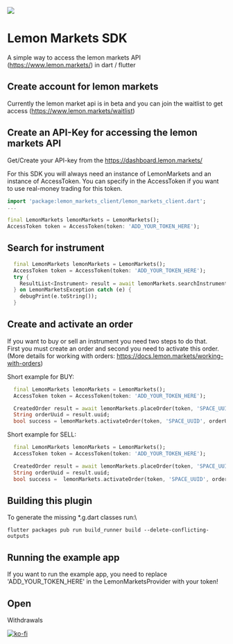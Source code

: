 ![](https://www.lemon.markets/images/logo.svg?auto=format&fit=max)

# Lemon Markets SDK
A simple way to access the lemon markets API (https://www.lemon.markets/) in dart / flutter

## Create account for lemon markets
Currently the lemon market api is in beta and you can join the waitlist to get access (https://www.lemon.markets/waitlist)

## Create an API-Key for accessing the lemon markets API
Get/Create your API-key from the https://dashboard.lemon.markets/ 

For this SDK you will always need an instance of LemonMarkets and an instance of AccessToken.
You can specify in the AccessToken if you want to use real-money trading for this token.

```dart
import 'package:lemon_markets_client/lemon_markets_client.dart';
...

final LemonMarkets lemonMarkets = LemonMarkets();
AccessToken token = AccessToken(token: 'ADD_YOUR_TOKEN_HERE');
```

## Search for instrument

```dart
  final LemonMarkets lemonMarkets = LemonMarkets();
  AccessToken token = AccessToken(token: 'ADD_YOUR_TOKEN_HERE');
  try {
    ResultList<Instrument> result = await lemonMarkets.searchInstruments(token, search: 'Tesla');
  } on LemonMarketsException catch (e) {
    debugPrint(e.toString());
  }
```

## Create and activate an order
If you want to buy or sell an instrument you need two steps to do that.\
First you must create an order and second you need to activate this order.\
(More details for working with orders: https://docs.lemon.markets/working-with-orders)

Short example for BUY:
```dart
  final LemonMarkets lemonMarkets = LemonMarkets();
  AccessToken token = AccessToken(token: 'ADD_YOUR_TOKEN_HERE');

  CreatedOrder result = await lemonMarkets.placeOrder(token, 'SPACE_UUID', 'US88160R1014', OrderSide.buy, 5);
  String orderUuid = result.uuid;
  bool success = lemonMarkets.activateOrder(token, 'SPACE_UUID', orderUuid);  
```
Short example for SELL:
```dart
  final LemonMarkets lemonMarkets = LemonMarkets();
  AccessToken token = AccessToken(token: 'ADD_YOUR_TOKEN_HERE');

  CreatedOrder result = await lemonMarkets.placeOrder(token, 'SPACE_UUID', 'US88160R1014', OrderSide.sell, 5);
  String orderUuid = result.uuid;
  bool success =  lemonMarkets.activateOrder(token, 'SPACE_UUID', orderUuid);
```

## Building this plugin
To generate the missing *.g.dart classes run:\
```
flutter packages pub run build_runner build --delete-conflicting-outputs
 ```

## Running the example app
If you want to run the example app, you need to replace 'ADD_YOUR_TOKEN_HERE' in the LemonMarketsProvider with your token!

## Open
Withdrawals

[![ko-fi](https://ko-fi.com/img/githubbutton_sm.svg)](https://ko-fi.com/Y8Y41V672)